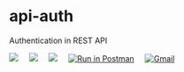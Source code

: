 # api-auth
 Authentication in REST API 

 [![](https://img.shields.io/badge/Node.js-43853D?style=for-the-badge&logo=node.js&logoColor=white)](https://nodejs.org/en/) &nbsp; &nbsp; [![](https://img.shields.io/badge/Express.js-404D59?style=for-the-badge)](https://expressjs.com/) &nbsp; &nbsp; [![](https://img.shields.io/badge/MySQL-00000F?style=for-the-badge&logo=mysql&logoColor=white)](https://www.mysql.com/) &nbsp; &nbsp; [![Run in Postman](https://run.pstmn.io/button.svg)](https://god.postman.co/run-collection/59d725a55a2ea7083b2a) &nbsp; &nbsp; [![Gmail](https://img.shields.io/badge/Gmail-D14836?style=for-the-badge&logo=gmail&logoColor=white)](mailto:dhruvangg@gmail.com)

